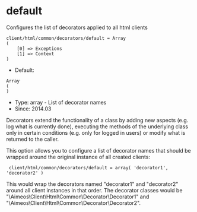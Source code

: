 
# default

Configures the list of decorators applied to all html clients

```
client/html/common/decorators/default = Array
(
    [0] => Exceptions
    [1] => Context
)
```

* Default: 
```
Array
(
)
```
* Type: array - List of decorator names
* Since: 2014.03

Decorators extend the functionality of a class by adding new aspects
(e.g. log what is currently done), executing the methods of the underlying
class only in certain conditions (e.g. only for logged in users) or
modify what is returned to the caller.

This option allows you to configure a list of decorator names that should
be wrapped around the original instance of all created clients:

```
 client/html/common/decorators/default = array( 'decorator1', 'decorator2' )
```

This would wrap the decorators named "decorator1" and "decorator2" around
all client instances in that order. The decorator classes would be
"\Aimeos\Client\Html\Common\Decorator\Decorator1" and
"\Aimeos\Client\Html\Common\Decorator\Decorator2".
